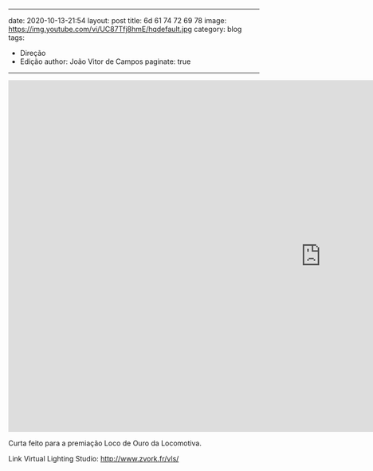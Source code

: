 
---
date: 2020-10-13-21:54
layout: post
title: 6d 61 74 72 69 78
image: https://img.youtube.com/vi/UC87Tfj8hmE/hqdefault.jpg
category: blog
tags:
  - Direção
  - Edição
author: João Vitor de Campos
paginate: true
---

<iframe width="1253" height="705" src="https://www.youtube.com/embed/UC87Tfj8hmE" frameborder="0" allow="accelerometer; autoplay; clipboard-write; encrypted-media; gyroscope; picture-in-picture" allowfullscreen></iframe>

Curta feito para a premiação Loco de Ouro da Locomotiva.

Link Virtual Lighting Studio: 
http://www.zvork.fr/vls/
